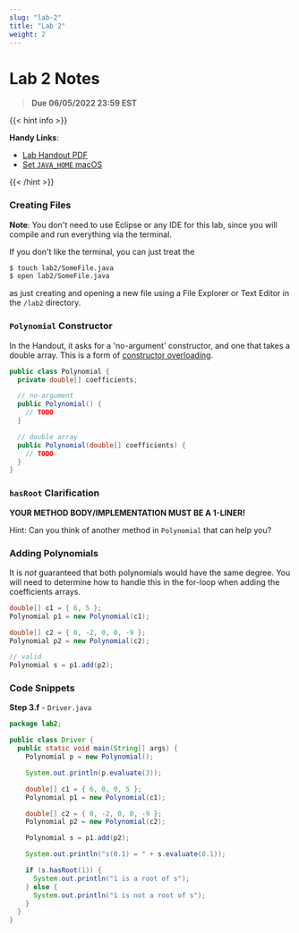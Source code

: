 ```yaml
---
slug: "lab-2"
title: "Lab 2"
weight: 2
---
```


# Lab 2 Notes

> **Due 06/05/2022 23:59 EST**

{{< hint info >}}

**Handy Links**:

- [Lab Handout PDF](https://q.utoronto.ca/courses/260774/files/21013446)
- [Set `JAVA_HOME` macOS](https://mkyong.com/java/how-to-set-java_home-environment-variable-on-mac-os-x/#java-home-and-macos-11-big-sur)

{{< /hint >}}

### Creating Files

**Note**: You don't need to use Eclipse or any IDE for this lab, since you will compile and run everything via the terminal.

If you don't like the terminal, you can just treat the
```bash
$ touch lab2/SomeFile.java
$ open lab2/SomeFile.java
```
as just creating and opening a new file using a File Explorer or Text Editor in the `/lab2` directory.

### `Polynomial` Constructor

In the Handout, it asks for a 'no-argument' constructor, and one that takes a double array. This is a form of [constructor overloading](https://www.geeksforgeeks.org/constructor-overloading-java/).

```java
public class Polynomial {
  private double[] coefficients;

  // no-argument
  public Polynomial() {
    // TODO
  }

  // double array
  public Polynomial(double[] coefficients) {
    // TODO
  }
}
```

### `hasRoot` Clarification

**YOUR METHOD BODY/IMPLEMENTATION MUST BE A 1-LINER!**

Hint: Can you think of another method in `Polynomial` that can help you?

### Adding Polynomials

It is *not* guaranteed that both polynomials would have the same degree. You will need to determine how to handle this in the for-loop when adding the coefficients arrays.

```java
double[] c1 = { 6, 5 };
Polynomial p1 = new Polynomial(c1);

double[] c2 = { 0, -2, 0, 0, -9 };
Polynomial p2 = new Polynomial(c2);

// valid
Polynomial s = p1.add(p2);
```

### Code Snippets


**Step 3.f** - `Driver.java`

```java
package lab2;

public class Driver {
  public static void main(String[] args) {
    Polynomial p = new Polynomial();

    System.out.println(p.evaluate(3));

    double[] c1 = { 6, 0, 0, 5 };
    Polynomial p1 = new Polynomial(c1);

    double[] c2 = { 0, -2, 0, 0, -9 };
    Polynomial p2 = new Polynomial(c2);

    Polynomial s = p1.add(p2);

    System.out.println("s(0.1) = " + s.evaluate(0.1));

    if (s.hasRoot(1)) {
      System.out.println("1 is a root of s");
    } else {
      System.out.println("1 is not a root of s");
    }
  }
}
```